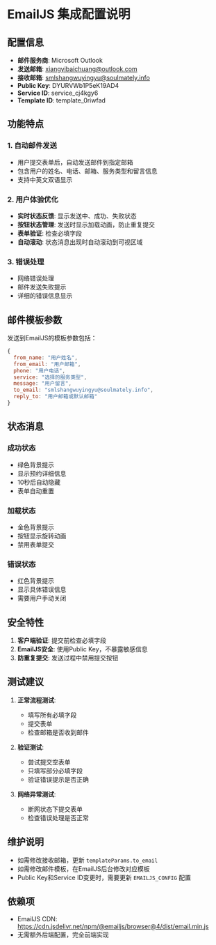# EmailJS 集成配置说明

## 配置信息
- **邮件服务商**: Microsoft Outlook
- **发送邮箱**: xiangyibaichuang@outlook.com
- **接收邮箱**: smlshangwuyingyu@soulmately.info
- **Public Key**: DYURVWb1P5eK19AD4
- **Service ID**: service_cj4kgy6
- **Template ID**: template_0riwfad

## 功能特点

### 1. 自动邮件发送
- 用户提交表单后，自动发送邮件到指定邮箱
- 包含用户的姓名、电话、邮箱、服务类型和留言信息
- 支持中英文双语显示

### 2. 用户体验优化
- **实时状态反馈**: 显示发送中、成功、失败状态
- **按钮状态管理**: 发送时显示加载动画，防止重复提交
- **表单验证**: 检查必填字段
- **自动滚动**: 状态消息出现时自动滚动到可视区域

### 3. 错误处理
- 网络错误处理
- 邮件发送失败提示
- 详细的错误信息显示

## 邮件模板参数

发送到EmailJS的模板参数包括：
```javascript
{
  from_name: "用户姓名",
  from_email: "用户邮箱",
  phone: "用户电话",
  service: "选择的服务类型",
  message: "用户留言",
  to_email: "smlshangwuyingyu@soulmately.info",
  reply_to: "用户邮箱或默认邮箱"
}
```

## 状态消息

### 成功状态
- 绿色背景提示
- 显示预约详细信息
- 10秒后自动隐藏
- 表单自动重置

### 加载状态
- 金色背景提示
- 按钮显示旋转动画
- 禁用表单提交

### 错误状态
- 红色背景提示
- 显示具体错误信息
- 需要用户手动关闭

## 安全特性

1. **客户端验证**: 提交前检查必填字段
2. **EmailJS安全**: 使用Public Key，不暴露敏感信息
3. **防重复提交**: 发送过程中禁用提交按钮

## 测试建议

1. **正常流程测试**:
   - 填写所有必填字段
   - 提交表单
   - 检查邮箱是否收到邮件

2. **验证测试**:
   - 尝试提交空表单
   - 只填写部分必填字段
   - 验证错误提示是否正确

3. **网络异常测试**:
   - 断网状态下提交表单
   - 检查错误处理是否正常

## 维护说明

- 如需修改接收邮箱，更新 `templateParams.to_email`
- 如需修改邮件模板，在EmailJS后台修改对应模板
- Public Key和Service ID变更时，需要更新 `EMAILJS_CONFIG` 配置

## 依赖项

- EmailJS CDN: https://cdn.jsdelivr.net/npm/@emailjs/browser@4/dist/email.min.js
- 无需额外后端配置，完全前端实现